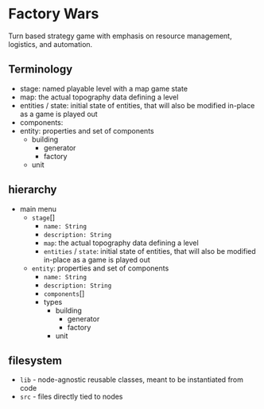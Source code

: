 # Factory Wars

Turn based strategy game with emphasis on resource management, logistics, and automation.

## Terminology

- stage: named playable level with a map game state
- map: the actual topography data defining a level
- entities / state: initial state of entities, that will also be modified in-place as a game is played out
- components:
- entity: properties and set of components
	- building
		- generator
		- factory
	- unit

## hierarchy

- main menu
	- `stage`[]
		- `name: String`
		- `description: String`
		- `map`: the actual topography data defining a level
		- `entities` / `state`: initial state of entities, that will also be modified in-place as a game is played out
	- `entity`: properties and set of components
		- `name: String`
		- `description: String`
		- `components`[]
		- types
			- building
				- generator
				- factory
			- unit

## filesystem

- `lib` - node-agnostic reusable classes, meant to be instantiated from code
- `src` - files directly tied to nodes
